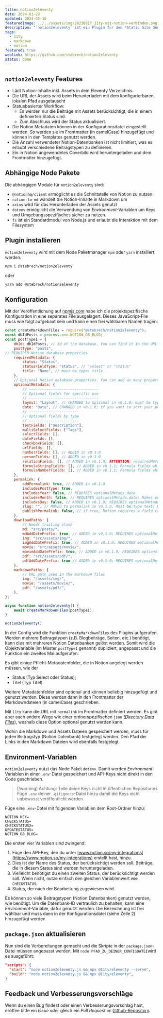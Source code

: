 ```yaml
---
title: notion2eleventy
date: 2024-01-29
updated: 2024-05-10
featuredImage: ../../assets/img/20230917_11ty-mit-notion-verbinden.png
description: "`notion2eleventy` ist ein Plugin für den *Static Site Generator* [Eleventy (kurz: 11ty)](https://11ty.dev). Es lädt Inhalte von Notion in dein 11ty-Verzeichnis. Mit einem statusbasierten Workflow wird dafür gesorgt, dass nur die Inhalte heruntergeladen werden, die sich verändert haben. Das Plugin ist als Node Modul auf [npmjs.com](https://www.npmjs.com/package/@stebrech/notion2eleventy) verfügbar."
tags:
  - 11ty
  - markdown
  - notion
featured: true
weblink: https://github.com/stebrech/notion2eleventy
status: done
---
```

## `notion2eleventy` Features

- Lädt Notion-Inhalte inkl. Assets in dein Eleventy Verzeichnis.
- Die URL der Assets wird beim Herunterladen mit dem konfigurierbaren, lokalen Pfad ausgetauscht
- Statusbasierter Workflow:
    - Es werden nur die Beiträge mit Assets berücksichtigt, die in einem definierten Status sind.
    - Zum Abschluss wird der Status aktualisiert.
- Die Notion Metadaten können in der Konfigurationsdatei eingestellt werden. So werden sie im Frontmatter (in camelCase) hinzugefügt und können in den Templates genutzt werden.
- Die Anzahl verwendeter Notion-Datenbanken ist nicht limitiert, was es erlaubt verschiedene Beitragstypen zu definieren.
- Ein in Notion angewendetes Coverbild wird heruntergeladen und dem Frontmatter hinzugefügt.

## Abhängige Node Pakete

Die abhängigen Module für `notion2eleventy` sind:

- `@notionhq/client` ermöglicht es die Schnittstelle von Notion zu nutzen
- `notion-to-md` wandelt die Notion-Inhalte in Markdown um
- `axios` wird für das Herunterladen der Assets genutzt
- `dotenv` ermöglicht die Verwendung von *Environment*-Variablen um Keys und Umgebungsspezifisches sicher zu nutzen.
- `fs` ist ein Standardmodul von Node.js und erlaubt die Interaktion mit dem Filesystem 

## Plugin installieren

`notion2eleventy` wird mit dem Node Paketmanager `npm` oder `yarn` installiert werden.  

```sh
npm i @stebrech/notion2eleventy
```

oder 

```sh
yarn add @stebrech/notion2eleventy
```

## Konfiguration

Mit der Veröffentlichung auf [npmjs.com](https://www.npmjs.com/package/@stebrech/notion2eleventy) habe ich die projektspezifische Konfiguration in eine separates File ausgelagert. Dieses JavaScript-File muss wie folgt aufgebaut sein und kann einen frei wählbaren Namen tragen:

```js
const createMarkdownFiles = require("@stebrech/notion2eleventy");
const dbIdPosts = process.env.NOTION_DB_BLOG;
const postType1 = {
	dbId: dbIdPosts, // id of the database. You can find it in the URL of the database or in the share link.
	postType: "posts",
// REQUIRED Notion database properties
	requiredMetadata: {
		status: "Status",
		statusFieldType: "status", // "select" or "status"
		title: "Name", // must be type: title
	},
	// Optional Notion database properties. You can add as many properties for each type as you need.
	optionalMetadata: {
		// --------------------------------
		// Optional fields for specific use
		// --------------------------------
		layout: "Layout", // CHANGED to optional in v0.1.0; must be type: select
		date: "Date", // CHANGED in v0.1.0; if you want to sort your posts using this, your Notion property needs to be called Date; must be type: date
		// -----------------------
		// Optional fields by type
		// -----------------------
		textFields: ["Description"],
		multiSelectFields: ["Tags"],
		selectFields: [],
		dateFields: [],
		checkboxFields: [],
		urlFields: [],
		numberFields: [], // ADDED in v0.1.0
		personFields: [], // ADDED in v0.1.0
		relationFields: [], // ADDED in v0.1.0; ATTENTION: requiredMetadata.title, optionalMetadata.date, downloadPaths.mdAddDatePrefix and permalink.slug must be configured the same in the database of the related post.
		formulaStringFields: [], // ADDED in v0.1.1; Formula fields which results to a string
		formulaNumberFields: [], // ADDED in v0.1.1; Formula fields which results to a number
	},
	permalink: {
		addPermalink: true, // ADDED in v0.1.0
		includesPostType: true,
		includesYear: false, // REQUIRES optionalMetada.date
		includesMonth: false, // REQUIRES optionalMetada.date; Makes only sense if permalinkHasYear is true
		includesDay: false, // ADDED in v0.1.0; REQUIRES optionalMetada.date; Makes only sense if permalinkHasYear and permalinkHasMonth is true
		slug: "", // MOVED to permalink in v0.1.0. Must be type text; Use a custom slug set in Notion. If empty the slug will be created from the title. A trailing slash will be added automatically. addPermalink must be true.
		publishPermalink: false, // if true, Notion requires a field called "Permalink" of type "URL" in the database
	},
	downloadPaths: {
		// Needs trailing slash
		md: "src/posts/",
		mdAddDatePrefix: true, // ADDED in v0.1.0; REQUIRES optionalMetada.date
		img: "src/assets/img/",
		imgAddDatePrefix: true, // ADDED in v0.1.0; REQUIRES optionalMetada.date
		movie: "src/assets/movie/",
		movieAddDatePrefix: true, // ADDED in v0.1.0; REQUIRES optionalMetada.date
		pdf: "src/assets/pdf/",
		pdfAddDatePrefix: true // ADDED in v0.1.0; REQUIRES optionalMetada.date
	},
	markdownPaths: {
		// URL path used in the markdown files
		img: "/assets/img/",
		movie: "/assets/movie/",
		pdf: "/assets/pdf/",
	},
};

async function notion2eleventy() {
	await createMarkdownFiles(postType1);
}

notion2eleventy()
```

In der Config wird die Funktion `createMarkdownFiles` des Plugins aufgerufen. Werden mehrere Beitragstypen (z.B. Blogbeiträge, Seiten, etc.) benötigt, kann dies mit mehreren Notion Datenbanken gelöst werden. Somit wird die Objektvariable (im Muster `postType1` genannt) dupliziert, angepasst und die Funktion ein zweites Mal aufgerufen.

Es gibt einige Pflicht-Metadatenfelder, die in Notion angelegt werden müssen, wie der 

- Status (Typ Select oder Status);
- Titel (Typ Titel). 

Weitere Metadatenfelder sind optional und können beliebig hinzugefügt und genutzt werden. Diese werden dann in den Frontmatter der Markdowndateien (in camelCase) geschrieben.

Mit `11ty` kann die URL mit `permalink` im Frontmatter definiert werden. Es gibt aber auch andere Wege wie einer ordnerspezifischen `json` ([*Directory Data Files*](https://www.11ty.dev/docs/data-template-dir/)), weshalb diese Option optional genutzt werden kann.

Wohin die Markdown und Assets Dateien gespeichert werden, muss für jeden Beitragstyp (Notion Datenbank) festgelegt werden. Den Pfad der Links in den Markdown Dateien wird ebenfalls festgelegt.

## Environment-Variablen

`notion2eleventy` nutzt das Node Paket `dotenv`. Damit werden *Environment*-Variablen in einer `.env`-Datei gespeichert und API-Keys nicht direkt in den Code geschrieben.

> [!warning] Achtung: Teile deine Keys nicht in öffentlichen Repositories
> Füge `.env` deiner `.gitignore`-Datei hinzu damit die Keys nicht unbewusst veröffentlicht werden.

Füge eine `.env`-Datei mit folgenden Variablen dem Root-Ordner hinzu:

```
NOTION_KEY=
CHECKSTATUS=
CHECKSTATUS2=
UPDATESTATUS=
NOTION_DB_BLOG=
```

Die ersten vier Variablen sind zwingend:

1. Füge den API-Key, den du unter [www.notion.so/my-integrations](https://www.notion.so/my-integrations) erstellt hast, hinzu.
2. Dies ist der Name des Status, der berücksichtigt werden soll. Beiträge, die in diesem Status sind werden heruntergeladen.
3. Vielleicht benötigst du einen zweiten Status, der berücksichtigt werden soll. Wenn nicht, nutze einfach den gleichen Variablenwert wie `CHECKSTATUS`.
4. Status, der nach der Bearbeitung zugewiesen wird.

Es können so viele Beitragstypen (Notion Datenbanken) genutzt werden, wie benötigt. Um die Datenbank-ID vertraulich zu behalten, kann eine *Environment*-Variable, dafür genutzt werden. Die Bezeichnung ist frei wählbar und muss dann in der Konfigurationsdatei (siehe Zeile 2) hinzugefügt werden.

## `package.json` aktualisieren

Nun sind die Vorbereitungen gemacht und die Skripte in der `package.json`-Datei müssen angepasst werden. Mit `node PFAD_ZU_DEINER_CONFIGDATEI`wird es ausgeführt:

```json
"scripts": {
  "start": "node notion2eleventy.js && npx @11ty/eleventy --serve",
  "build": "node notion2eleventy.js && npx @11ty/eleventy",
}
```

## Feedback und Verbesserungsvorschläge

Wenn du einen Bug findest oder einen Verbesserungsvorschlag hast, eröffne bitte ein *Issue* oder gleich ein *Pull Request* im [Github-Repository](https://github.com/stebrech/notion2eleventy). 
